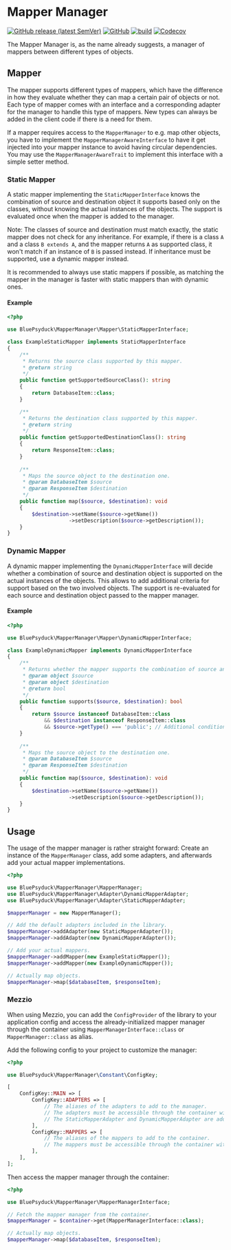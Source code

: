 # Mapper Manager

[![GitHub release (latest SemVer)](https://img.shields.io/github/v/release/BluePsyduck/mapper-manager)](https://github.com/BluePsyduck/mapper-manager/releases)
[![GitHub](https://img.shields.io/github/license/BluePsyduck/mapper-manager)](LICENSE.md)
[![build](https://img.shields.io/github/workflow/status/BluePsyduck/mapper-manager/CI?logo=github)](https://github.com/BluePsyduck/mapper-manager/actions)
[![Codecov](https://img.shields.io/codecov/c/gh/BluePsyduck/mapper-manager?logo=codecov)](https://codecov.io/gh/BluePsyduck/mapper-manager)

The Mapper Manager is, as the name already suggests, a manager of mappers between different types of objects. 

## Mapper

The mapper supports different types of mappers, which have the difference in how they evaluate whether they can map
a certain pair of objects or not. Each type of mapper comes with an interface and a corresponding adapter for the
manager to handle this type of mappers. New types can always be added in the client code if there is a need for them.

If a mapper requires access to the `MapperManager` to e.g. map other objects, you have to implement the 
`MapperManagerAwareInterface` to have it get injected into your mapper instance to avoid having circular dependencies. 
You may use the `MapperManagerAwareTrait` to implement this interface with a simple setter method.

### Static Mapper

A static mapper implementing the `StaticMapperInterface` knows the combination of source and destination object it 
supports based only on the classes, without knowing the actual instances of the objects. The support is evaluated once
when the mapper is added to the manager.

Note: The classes of source and destination must match exactly, the static mapper does not check for any inheritance. 
For example, if there is a class `A` and a class `B extends A`, and the mapper returns `A` as supported class, it won't 
match if an instance of `B` is passed instead. If inheritance must be supported, use a dynamic mapper instead.

It is recommended to always use static mappers if possible, as matching the mapper in the manager is faster with 
static mappers than with dynamic ones.

#### Example

```php
<?php

use BluePsyduck\MapperManager\Mapper\StaticMapperInterface;

class ExampleStaticMapper implements StaticMapperInterface
{
    /**
     * Returns the source class supported by this mapper.
     * @return string
     */
    public function getSupportedSourceClass(): string 
    {
        return DatabaseItem::class;
    }

    /**
     * Returns the destination class supported by this mapper.
     * @return string
     */
    public function getSupportedDestinationClass(): string
    {
        return ResponseItem::class;
    }
    
    /**
     * Maps the source object to the destination one.
     * @param DatabaseItem $source
     * @param ResponseItem $destination
     */
    public function map($source, $destination): void
    {
        $destination->setName($source->getName())
                    ->setDescription($source->getDescription());
    }
}
``` 

### Dynamic Mapper

A dynamic mapper implementing the `DynamicMapperInterface` will decide whether a combination of source and destination
object is supported on the actual instances of the objects. This allows to add additional criteria for support based
on the two involved objects. The support is re-evaluated for each source and destination object passed to the mapper
manager.

#### Example

```php
<?php

use BluePsyduck\MapperManager\Mapper\DynamicMapperInterface;

class ExampleDynamicMapper implements DynamicMapperInterface
{
    /**
     * Returns whether the mapper supports the combination of source and destination object.
     * @param object $source
     * @param object $destination
     * @return bool
     */
    public function supports($source, $destination): bool
    {
        return $source instanceof DatabaseItem::class 
            && $destination instanceof ResponseItem::class
            && $source->getType() === 'public'; // Additional condition not possible with a static mapper.
    }
    
    /**
     * Maps the source object to the destination one.
     * @param DatabaseItem $source
     * @param ResponseItem $destination
     */
    public function map($source, $destination): void
    {
        $destination->setName($source->getName())
                    ->setDescription($source->getDescription());
    }
}
```

## Usage

The usage of the mapper manager is rather straight forward: Create an instance of the `MapperManager` class, add some
adapters, and afterwards add your actual mapper implementations.

```php
<?php

use BluePsyduck\MapperManager\MapperManager;
use BluePsyduck\MapperManager\Adapter\DynamicMapperAdapter;
use BluePsyduck\MapperManager\Adapter\StaticMapperAdapter;

$mapperManager = new MapperManager();

// Add the default adapters included in the library.
$mapperManager->addAdapter(new StaticMapperAdapter());
$mapperManager->addAdapter(new DynamicMapperAdapter());

// Add your actual mappers.
$mapperManager->addMapper(new ExampleStaticMapper());
$mapperManager->addMapper(new ExampleDynamicMapper());

// Actually map objects.
$mapperManager->map($databaseItem, $responseItem);
``` 

### Mezzio

When using Mezzio, you can add the `ConfigProvider` of the library to your application config and access the
already-initialized mapper manager through the container using `MapperManagerInterface::class` or 
`MapperManager::class` as alias.

Add the following config to your project to customize the manager:

```php
<?php

use BluePsyduck\MapperManager\Constant\ConfigKey;

[
    ConfigKey::MAIN => [
        ConfigKey::ADAPTERS => [
            // The aliases of the adapters to add to the manager.
            // The adapters must be accessible through the container with these aliases.
            // The StaticMapperAdapter and DynamicMapperAdapter are added automatically.
        ],
        ConfigKey::MAPPERS => [
            // The aliases of the mappers to add to the container.
            // The mappers must be accessible through the container with these aliases.
        ],
    ],
];
```

Then access the mapper manager through the container:

```php
<?php

use BluePsyduck\MapperManager\MapperManagerInterface;

// Fetch the mapper manager from the container.
$mapperManager = $container->get(MapperManagerInterface::class);

// Actually map objects.
$mapperManager->map($databaseItem, $responseItem);
```
